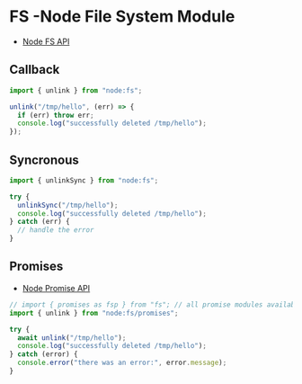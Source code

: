 # FS -Node File System Module

- [Node FS API](https://nodejs.org/api/fs.html)

## Callback

```js
import { unlink } from "node:fs";

unlink("/tmp/hello", (err) => {
  if (err) throw err;
  console.log("successfully deleted /tmp/hello");
});
```

## Syncronous

```js
import { unlinkSync } from "node:fs";

try {
  unlinkSync("/tmp/hello");
  console.log("successfully deleted /tmp/hello");
} catch (err) {
  // handle the error
}
```

## Promises

- [Node Promise API](https://nodejs.org/api/fs.html#promise-example)

```js
// import { promises as fsp } from "fs"; // all promise modules available as fsp.unlink()
import { unlink } from "node:fs/promises";

try {
  await unlink("/tmp/hello");
  console.log("successfully deleted /tmp/hello");
} catch (error) {
  console.error("there was an error:", error.message);
}
```
